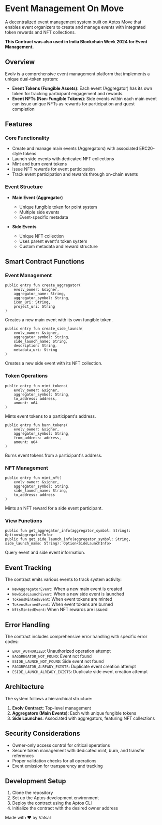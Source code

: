 # Event Management On Move

A decentralized event management system built on Aptos Move that enables event organizers to create and manage events with integrated token rewards and NFT collections.

**This Contract was also used in India Blockchain Week 2024 for Event Management.**

## Overview

Evolv is a comprehensive event management platform that implements a unique dual-token system:
- **Event Tokens (Fungible Assets)**: Each event (Aggregator) has its own token for tracking participant engagement and rewards
- **Event NFTs (Non-Fungible Tokens)**: Side events within each main event can issue unique NFTs as rewards for participation and quest completion

## Features

### Core Functionality
- Create and manage main events (Aggregators) with associated ERC20-style tokens
- Launch side events with dedicated NFT collections
- Mint and burn event tokens
- Issue NFT rewards for event participation
- Track event participation and rewards through on-chain events

### Event Structure
- **Main Event (Aggregator)**
  - Unique fungible token for point system
  - Multiple side events
  - Event-specific metadata
  
- **Side Events**
  - Unique NFT collection
  - Uses parent event's token system
  - Custom metadata and reward structure

## Smart Contract Functions

### Event Management
```move
public entry fun create_aggregator(
    evolv_owner: &signer,
    aggregator_name: String,
    aggregator_symbol: String,
    icon_uri: String,
    project_uri: String
)
```
Creates a new main event with its own fungible token.

```move
public entry fun create_side_launch(
    evolv_owner: &signer,
    aggregator_symbol: String,
    side_launch_name: String,
    description: String,
    metadata_uri: String
)
```
Creates a new side event with its NFT collection.

### Token Operations
```move
public entry fun mint_tokens(
    evolv_owner: &signer,
    aggregator_symbol: String,
    to_address: address,
    amount: u64
)
```
Mints event tokens to a participant's address.

```move
public entry fun burn_tokens(
    evolv_owner: &signer,
    aggregator_symbol: String,
    from_address: address,
    amount: u64
)
```
Burns event tokens from a participant's address.

### NFT Management
```move
public entry fun mint_nft(
    evolv_owner: &signer,
    aggregator_symbol: String,
    side_launch_name: String,
    to_address: address
)
```
Mints an NFT reward for a side event participant.

### View Functions
```move
public fun get_aggregator_info(aggregator_symbol: String): Option<AggregatorInfo>
public fun get_side_launch_info(aggregator_symbol: String, side_launch_name: String): Option<SideLaunchInfo>
```
Query event and side event information.

## Event Tracking

The contract emits various events to track system activity:

- `NewAggregatorEvent`: When a new main event is created
- `NewSideLaunchEvent`: When a new side event is launched
- `TokensMintedEvent`: When event tokens are minted
- `TokensBurnedEvent`: When event tokens are burned
- `NftsMintedEvent`: When NFT rewards are issued

## Error Handling

The contract includes comprehensive error handling with specific error codes:

- `ENOT_AUTHORIZED`: Unauthorized operation attempt
- `EAGGREGATOR_NOT_FOUND`: Event not found
- `ESIDE_LAUNCH_NOT_FOUND`: Side event not found
- `EAGGREGATOR_ALREADY_EXISTS`: Duplicate event creation attempt
- `ESIDE_LAUNCH_ALREADY_EXISTS`: Duplicate side event creation attempt

## Architecture

The system follows a hierarchical structure:
1. **Evolv Contract**: Top-level management
2. **Aggregators (Main Events)**: Each with unique fungible tokens
3. **Side Launches**: Associated with aggregators, featuring NFT collections

## Security Considerations

- Owner-only access control for critical operations
- Secure token management with dedicated mint, burn, and transfer references
- Proper validation checks for all operations
- Event emission for transparency and tracking

## Development Setup

1. Clone the repository
2. Set up the Aptos development environment
3. Deploy the contract using the Aptos CLI
4. Initialize the contract with the desired owner address

Made with ❤️ by Vatsal
